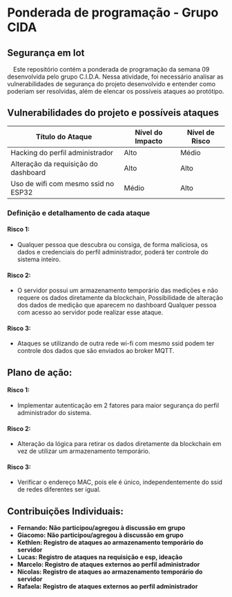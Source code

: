 # Ponderada de programação - Grupo CIDA
## Segurança em Iot

&emsp;Este repositório contém a ponderada de programação da semana 09 desenvolvida pelo grupo C.I.D.A. Nessa atividade, foi necessário analisar as vulnerabilidades de segurança do projeto desenvolvido e entender como poderiam ser resolvidas, além de elencar os possíveis ataques ao protótipo.

## Vulnerabilidades do projeto e possíveis ataques


|Título do Ataque|Nível do Impacto|Nível de Risco
|----|----|----|
|Hacking do perfil administrador|Alto|Médio|
|Alteração da requisição do dashboard|Alto|Alto|
|Uso de wifi com mesmo ssid no ESP32|Médio|Alto|

### Definição e detalhamento de cada ataque

#### Risco 1:
- Qualquer pessoa que descubra ou consiga, de forma maliciosa, os dados e credenciais do perfil administrador, poderá ter controle do sistema inteiro.

#### Risco 2:
- O servidor possui um armazenamento temporário das medições e não requere os dados diretamente da blockchain, Possibilidade de alteração dos dados de medição que aparecem no dashboard Qualquer pessoa com acesso ao servidor pode realizar esse ataque.

#### Risco 3:
- Ataques se utilizando de outra rede wi-fi com mesmo ssid podem ter controle dos dados que são enviados ao broker MQTT.

## Plano de ação:

#### Risco 1: 
- Implementar autenticação em 2 fatores para maior segurança do perfil administrador do sistema.

#### Risco 2:
- Alteração da lógica para retirar os dados diretamente da blockchain em vez de utilizar um armazenamento temporário.

#### Risco 3:
- Verificar o endereço MAC, pois ele é único, independentemente do ssid de redes diferentes ser igual.

## Contribuições Individuais: 
* **Fernando: Não participou/agregou à discussão em grupo**
* **Giacomo: Não participou/agregou à discussão em grupo**
* **Kethlen: Registro de ataques ao armazenamento temporário do servidor**
* **Lucas: Registro de ataques na requisição e esp, ideação**
* **Marcelo: Registro de ataques externos ao perfil administrador**
* **Nicolas: Registro de ataques ao armazenamento temporário do servidor**
* **Rafaela: Registro de ataques externos ao perfil administrador** 
